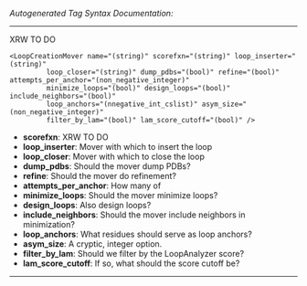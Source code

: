 _Autogenerated Tag Syntax Documentation:_

---
XRW TO DO

```
<LoopCreationMover name="(string)" scorefxn="(string)" loop_inserter="(string)"
         loop_closer="(string)" dump_pdbs="(bool)" refine="(bool)" attempts_per_anchor="(non_negative_integer)"
         minimize_loops="(bool)" design_loops="(bool)" include_neighbors="(bool)"
         loop_anchors="(nnegative_int_cslist)" asym_size="(non_negative_integer)"
         filter_by_lam="(bool)" lam_score_cutoff="(bool)" />
```

-   **scorefxn**: XRW TO DO
-   **loop_inserter**: Mover with which to insert the loop
-   **loop_closer**: Mover with which to close the loop
-   **dump_pdbs**: Should the mover dump PDBs?
-   **refine**: Should the mover do refinement?
-   **attempts_per_anchor**: How many of
-   **minimize_loops**: Should the mover minimize loops?
-   **design_loops**: Also design loops?
-   **include_neighbors**: Should the mover include neighbors in minimization?
-   **loop_anchors**: What residues should serve as loop anchors?
-   **asym_size**: A cryptic, integer option.
-   **filter_by_lam**: Should we filter by the LoopAnalyzer score?
-   **lam_score_cutoff**: If so, what should the score cutoff be?

---
